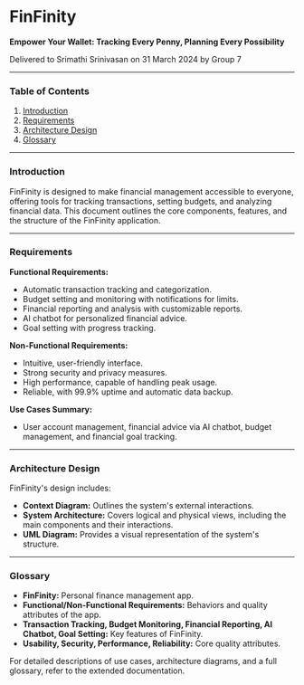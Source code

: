 # FinFinity

**Empower Your Wallet: Tracking Every Penny, Planning Every Possibility**

Delivered to Srimathi Srinivasan on 31 March 2024 by Group 7

---

### Table of Contents

1. [Introduction](#introduction)
2. [Requirements](#requirements)
3. [Architecture Design](#architecture-design)
4. [Glossary](#glossary)

---

### Introduction

FinFinity is designed to make financial management accessible to everyone, offering tools for tracking transactions, setting budgets, and analyzing financial data. This document outlines the core components, features, and the structure of the FinFinity application.

---

### Requirements

**Functional Requirements:**

- Automatic transaction tracking and categorization.
- Budget setting and monitoring with notifications for limits.
- Financial reporting and analysis with customizable reports.
- AI chatbot for personalized financial advice.
- Goal setting with progress tracking.

**Non-Functional Requirements:**

- Intuitive, user-friendly interface.
- Strong security and privacy measures.
- High performance, capable of handling peak usage.
- Reliable, with 99.9% uptime and automatic data backup.

**Use Cases Summary:**

- User account management, financial advice via AI chatbot, budget management, and financial goal tracking.

---

### Architecture Design

FinFinity's design includes:

- **Context Diagram:** Outlines the system's external interactions.
- **System Architecture:** Covers logical and physical views, including the main components and their interactions.
- **UML Diagram:** Provides a visual representation of the system's structure.

---

### Glossary

- **FinFinity:** Personal finance management app.
- **Functional/Non-Functional Requirements:** Behaviors and quality attributes of the app.
- **Transaction Tracking, Budget Monitoring, Financial Reporting, AI Chatbot, Goal Setting:** Key features of FinFinity.
- **Usability, Security, Performance, Reliability:** Core quality attributes.

For detailed descriptions of use cases, architecture diagrams, and a full glossary, refer to the extended documentation.

